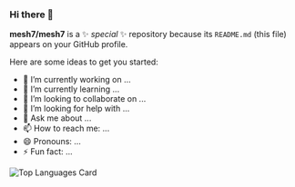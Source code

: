 ### Hi there 👋


**mesh7/mesh7** is a ✨ _special_ ✨ repository because its `README.md` (this file) appears on your GitHub profile.

Here are some ideas to get you started:

- 🔭 I’m currently working on ...
- 🌱 I’m currently learning ...
- 👯 I’m looking to collaborate on ...
- 🤔 I’m looking for help with ...
- 💬 Ask me about ...
- 📫 How to reach me: ...
- 😄 Pronouns: ...
- ⚡ Fun fact: ...

<!-- ![Github stats](https://github-readme-stats.vercel.app/api?username=mesh7&theme=default&show_icons=true&count_private=true) -->

![Top Languages Card](https://github-readme-stats.vercel.app/api/top-langs/?username=mesh7&layout=compact)


